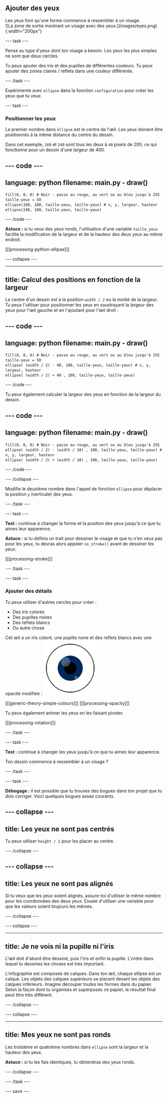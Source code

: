 ## Ajouter des yeux

<div style="display: flex; flex-wrap: wrap">
<div style="flex-basis: 200px; flex-grow: 1; margin-right: 15px;">
Les yeux font qu'une forme commence à ressembler à un visage.
</div>
<div>
![La zone de sortie montrant un visage avec des yeux.](images/eyes.png){:width="200px"}
</div>
</div>

--- task ---

Pense au type d'yeux dont ton visage a besoin. Les yeux les plus simples ne sont que deux cercles.

Tu peux ajouter des iris et des pupilles de différentes couleurs. Tu peux ajouter des zones claires / reflets dans une couleur différente.

--- /task ---

Expérimente avec `ellipse` dans la fonction `configuration` pour créer les yeux que tu veux.

--- task ---

### Positionner les yeux

Le premier nombre dans `ellipse` est le centre de l'œil. Les yeux doivent être positionnés à la même distance du centre du dessin.

Dans cet exemple, `160` et `240` sont tous les deux à `40` pixels de 200, ce qui fonctionne pour un dessin d'une largeur de 400.

--- code ---
---
language: python
filename: main.py - draw()
---

    fill(0, 0, 0) # Noir - passe au rouge, au vert ou au bleu jusqu'à 255
    taille-yeux = 50
    ellipse(160, 180, taille-yeux, taille-yeux) # x, y, largeur, hauteur
    ellipse(240, 180, taille-yeux, taille-yeux)

--- /code --- 

**Astuce :** si tu veux des yeux ronds, l'utilisation d'une variable `taille_yeux` facilite la modification de la largeur et de la hauteur des deux yeux au même endroit.

[[[processing-python-ellipse]]]

--- collapse ---

---
title: Calcul des positions en fonction de la largeur
---

Le centre d'un dessin est à la position `width / 2` ou la moitié de la largeur. Tu peux l'utiliser pour positionner les yeux en soustrayant la largeur des yeux pour l'œil gauche et en l'ajoutant pour l'œil droit :

--- code ---
---
language: python
filename: main.py - draw()
---

    fill(0, 0, 0) # Noir - passe au rouge, au vert ou au bleu jusqu'à 255
    taille-yeux = 50
    ellipse( (width / 2) - 40, 180, taille-yeux, taille-yeux) # x, y, largeur, hauteur
    ellipse( (width / 2) + 40 , 180, taille-yeux, taille-yeux)

--- /code ---

Tu peux également calculer la largeur des yeux en fonction de la largeur du dessin.

--- code ---
---
language: python
filename: main.py - draw()
---

    fill(0, 0, 0) # Noir - passe au rouge, au vert ou au bleu jusqu'à 255
    ellipse( (width / 2) - (width / 10) , 180, taille-yeux, taille-yeux) # x, y, largeur, hauteur
    ellipse( (width / 2) + (width / 10) , 180, taille-yeux, taille-yeux)

--- /code ---

--- /collapse ---

Modifie le deuxième nombre dans l'appel de fonction `ellipse` pour déplacer la position `y` (verticale) des yeux.

--- /task ---

--- task ---

**Test :** continue à changer la forme et la position des yeux jusqu'à ce que tu aimes leur apparence.

**Astuce :** si tu définis un trait pour dessiner le visage et que tu n'en veux pas pour les yeux, tu devras alors appeler `no_stroke()` avant de dessiner les yeux.

[[[processing-stroke]]]

--- /task ---

--- task ---

### Ajouter des détails

Tu peux utiliser d'autres cercles pour créer :
+ Des iris colorés
+ Des pupilles noires
+ Des reflets blancs
+ Ou autre chose

Cet œil a un iris coloré, une pupille noire et des reflets blancs avec une opacité modifiée :
![La zone de sortie montrant un œil avec des reflets au-dessus de la pupille et de l'iris.](images/catchlights.png)

[[[generic-theory-simple-colours]]]
[[[processing-opacity]]]

Tu peux également animer les yeux en les faisant pivoter.

[[[processing-rotation]]]

--- /task ---

--- task ---

**Test :** continue à changer les yeux jusqu'à ce que tu aimes leur apparence.

Ton dessin commence à ressembler à un visage ?

--- /task ---

--- task ---

**Débogage :** il est possible que tu trouves des bogues dans ton projet que tu dois corriger. Voici quelques bogues assez courants.

--- collapse ---
---
title: Les yeux ne sont pas centrés
---

Tu peux utiliser `height / 2` pour les placer au centre.

--- /collapse ---

--- collapse ---
---
title: Les yeux ne sont pas alignés
---

Si tu veux que les yeux soient alignés, assure-toi d'utiliser le même nombre pour les coordonnées des deux yeux. Essaie d'utiliser une variable pour que les valeurs soient toujours les mêmes.

--- /collapse ---

--- collapse ---

---
title: Je ne vois ni la pupille ni l'iris
---

L'œil doit d'abord être dessiné, puis l'iris et enfin la pupille. L'ordre dans lequel tu dessines les choses est très important.

L'infographie est composée de calques. Dans ton œil, chaque ellipse est un calque. Les objets des calques supérieurs se placent devant les objets des calques inférieurs. Imagine découper toutes les formes dans du papier. Selon la façon dont tu organises et superposes ce papier, le résultat final peut être très différent.

--- /collapse ---

--- collapse ---

---
title: Mes yeux ne sont pas ronds
---

Les troisième et quatrième nombres dans `ellipse` sont la largeur et la hauteur des yeux.

**Astuce :** si tu les fais identiques, tu obtiendras des yeux ronds.

--- /collapse ---


--- /task ---

--- save ---
